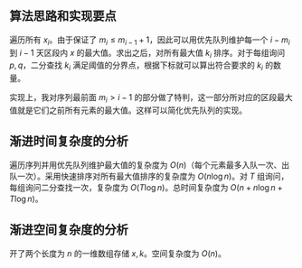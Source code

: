 ## 算法思路和实现要点

遍历所有 $x_i$。由于保证了 $m_i \leq m_{i-1} + 1$，因此可以用优先队列维护每一个 $i-m_i$ 到 $i-1$ 天区段内 $x$ 的最大值。求出之后，对所有最大值 $k_i$ 排序。对于每组询问 $p, q$，二分查找 $k_i$ 满足阈值的分界点，根据下标就可以算出符合要求的 $k_i$ 的数量。

实现上，我对序列最前面 $m_i > i - 1$ 的部分做了特判，这一部分所对应的区段最大值就是它们之前所有元素的最大值。这样可以简化优先队列的实现。

## 渐进时间复杂度的分析

遍历序列并用优先队列维护最大值的复杂度为 $O(n)$（每个元素最多入队一次、出队一次）。采用快速排序对所有最大值排序的复杂度为 $O(n\log n)$。对 $T$ 组询问，每组询问二分查找一次，复杂度为 $O(T\log n)$。总时间复杂度为 $O(n + n\log n + T\log n)$。

## 渐进空间复杂度的分析

开了两个长度为 $n$ 的一维数组存储 $x, k$。空间复杂度为 $O(n)$。